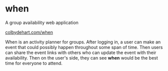 # when
A group availability web application

[colbydehart.com/when](colbydehart.com/when)

When is an activity planner for groups. After logging in, a user can make an event that could possibly happen throughout some
span of time. Then users can share the event links with others who can update the event with their availability. Then on the 
user's side, they can see **when** would be the best time for everyone to attend.
